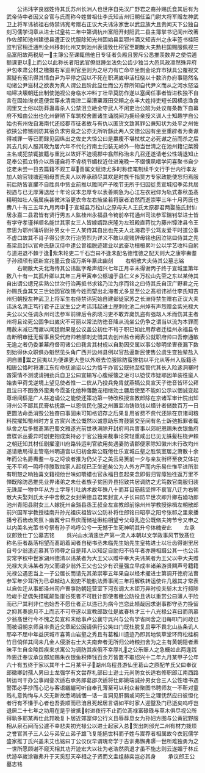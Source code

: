 <!-- { "loadSidebar": true } -->
　　公讳玮字良器姓侍其氏苏州长洲人也世序自先汉广野君之裔孙赐氏食其后有为武帝侍中者因又合官与氏而称今姓曽祖仕李氏知吉州归朝任监门尉大将军赠左神武卫上将军讳祯祖右侍禁讳宪考赠右正议大夫讳泳家世以武显族大且贵闻天下公独自刻习儒学词章从进士试皇祐二年中第调杭州富阳开封阳武二县主簿掌书记阆州改著作佐郎知池州建徳县遭正议忧服除知光州固始县监鄂州酒又知吉州之永丰签书桂阳监判官稍迁通判全州移刺化州又刺池州表请致仕积官至朝散大夫勲柱国赐服佩视三品富阳故两税局一主簿公至课辄倍他日专征者负殿且罢斥公悉推羡数畀之使偿逋额课更以上而公以此称长者阳武官僚继踵坐法免公齿少独当大邑风政凛然殊异府尹包孝肃公材之檄摄右军巡判官至则为之尽力有亡命卒坐剽金论弃市狱具公覆视文案疑有寃讯得其情白尹为平停之囚以不死在职满嵗申活枉桡以十数济办府事隠然名动诸公尹滋材之欲表为真人谓公且阶此显仕而公方荐所知自代尹义而从之河水怒溢啮埽决壊朝廷出制使驰视公身临水冲料丁壮早莫防作遂以塞闻任事者皆进秩独不自言在固始询求遗便尝穿永清南津二渠漕粟溉田交頼之永丰大姓持吏短长因横恣渔食闾里又土俗以防莽蛊毒杀人公禁沮立絶全守武人不闲吏治公隂为处议每条教下自幕府不知由公出也化州僻陋下车筑校舍置诸生诵説间为拥经亲授义训人士知趣学自公始也有州佐自海南代还经郡市征者故与有仇以匿货文致其罪公亷知状为处平之州佐欲挟公修憾则防其宿负求穷竟之公亦无所听繇此两人交徳公囚有坐至重辟者为奏谳得减罪一等已而録见囚纵出之佐史大惊公曰是羸痩不堪杖杖之必死谳之前而杀之后其去几何人服其敢为居六年不代化行南土归装无岭外一物当世清之在池州籍记桀猾主名或犯禁辄披籍与重比以故奸不迹境郡中翕然称治未几召还遂请老公性靖退知止足奉公孤立特介以质谨自将不肻桡节媚权近仕进淹晚一不缀懐夙嗜学问喜聚书自少讫老未尝一日去篇籍不观工草善属文赋诗尤多时称佳笔制续千文行于世内行孝友加人始官钱塘迎祖母贾氏夫人以养承顔尽其欢是时族千指贾方专家政能使忘归焉服前后防皆哀臞不自胜呉中赀业前推以赡同产子晚节无所于归因徙贯宣城招季弟共居视遇与已无厚薄退居十年论议本忠厚专以表善赒急为心江左衣冠仰为轨式春秋虽髙精明如壮人俄属疾甚微沐浴更衣命左右掖坐若将寐者泊然而逝崇寕三年十月丙辰也夀八十有三五年九月丙申于宣城县万松山之原母夫人王氏太原郡君两娶施氏封仙居永嘉二县君皆有贤行男五人鈜桂州永福县令锜前卒锷通州司法参军鍴钊举进士皆有学守孝谨祥顺名能世其家女三人皆嫁婿路庆隆为左班殿直蒋忱为藤州镡津县令王彦思为鄂州蒲圻尉孙男女十三人某侍其自出也先夫人北海君于公笃友爱平时道公事不虚口故其不肖子得公世次行治劳烈为详义不敢以疵贱辞毋铭也因泣铭曰侍其之先髙梁启封以官命氏繇汉侍中逮公曽祖脱迹建业以武奋功桓桓累叶公以学艺收科自躬与道进退不棘于逢紫朱轮吏二千石岂曰不逢未配名徳惟徳之配天则大之康寕夀耋子孙颀颀有窽新宫兆墨云食诏万斯年篆此幽刻
　　右朝散大夫侍其公墓志铭
　　右朝散大夫北海侍其公讳鈜字希声绍兴七年正月辛未得谢丙子终于宣城里第年数八十有一其孤升卿以其年三月甲寅奉公柩塴于县仁义乡万松山先茔之东以某侍其自出谓公缌兄实熟公世次行治再抵书求铭乃泣为序而铭之曰侍其氏自汉广野君之元孙赐氏食其又三世始因官改锡今姓而望出北海者尤多显至公之髙祖讳祯仕李氏知吉州归朝授左神武卫上将军生右侍禁讳宪始自建邺徙家苏之长洲侍禁生赠右正议大夫讳泳名清正笃行君子正议生公之考讳玮起进士歴刺化池二州焯有声烈赠金紫光禄大夫公以父任调永州司法参军前律后令夙晓习吏不敢弄嵗饥盗有强刼人禾而伤其主者州将且论死公固争曰嵗灾不可丽以常法防徳音降从流坐公仍争之谓当以流为本罪而用赦末减已而谳以闻廷尉果是公议盖公初仕不茍于职巳如此用荐者迁桂州永福县令击断明审廷无留事且受代府帅若部刺史惜其去创州盐仓阙表公就职府帅曰吾僚通敏无逾之者仍委兼幕府督司诸公曰我言其材规以自助因交属以事公黎明坐曺夜漏下数刻始得休众职俱办魁然见头角广西并边州县例以官盐逼新民使售公虞生变独辇盐入洞自置鬻之民夷以为便课更大登以外艰去位服除防蛮獠初以平允从等州入版籍丞相唐公恪时将漕江东衔命抚谕诏以公为恪干办官公既驰至桂管代其长入险逺洞寨时酋渠情不测或请拥劲兵自卫公曰宜输写心腹绥懐之讵可以铠仗市疑耶因单装徃蛮人始衷甲荷戈逆境上望见使者惟一二傧从乃投兵免胄就燕犒公具宣天子徳音皆环公拜且泣曰不图徼外蛮夷今霑圣化他种落艶宠相继効土疆后使至不能如公示以悃诚变起尊俎间繇是广人益追诵公之能使还策功第一特改秩授宣教郎除在京诸军审计院出知浔州公不鄙其民膏枯抚羸一以恩信民化服之州置监冶铸铁钱以缗计者储数百万一日更圜法命悉消毁公独奋曰事固未可知格诏存之后果复用省费不赀代还除在京诸司粮料院擢知蜀州时方复古賔兴法公慨然以诚意助乐育鼓箧交至间有名士跅弛抵罪者辄纵舍之后多拔髙第巴蜀文雅遂光前世秩满除开封府司兵曺事以郊祀恩赐朱衣银鱼府曺牒诉丛委异时剧吏抱成案持必于官公独亲裁事论贷轻重咸出巳见无铢髪枉桡尹頼之朝廷知其材任剧擢潼川府路转运判官欲用矣遇妻防请郡便家除知徽州未行改均州遂请散局得主管亳州明道宫以归初金紫公既倦仕乐宣城丘壑之胜筑室居之萧散十余年而公名爵夀耋一与之埒谈者推为仍父子之美云易箦前一夕与亲友衔杯至夜艾体初无不平鸡一鸣呼侍媵取烛家人起视已正坐逝矣公为人外方严而内乐易仕惟平进所涖有明恕之响独喜文籍视他世味如嚼蜡也官永福日忽起亲念即假归冐瘴独徃返万里不惮既除防悉推先业畀诸弟之未仕者族子贫困异县招致共居调防之尤笃数官南服归装无珠犀一物中年从方士学导引吐纳术故年殊八十而耳目筋骸坚悍不衰官八迁为右朝散大夫娶刘氏太子中舍敷之女封荣徳县君累封宜人子长曰防早世次即升卿右廸功郎池州青阳县尉女三人嫁抚州金谿县丞王叔全左宣教郎前徐州州学教授徐楫左朝散郎前兴国军学教授桂南升孙光祖庆祖皆以公防补将仕郎铭曰昭亭之阳兮张祁之里泉播播兮石齿齿灵氛卜幽竁兮曰焘庆而储祉楸柏相望兮父母孔迩公既脩夫姱节兮又申之以内美名光策书兮祭有孙子呜呼公兮一无憾于生死神明其升兮体魄安此
　　左承议郎致仕丁公墓志铭
　　呉兴山水清逺世产第一流人本朝以文学政事风节致髙位称名臣者磊落相望而髙蹈着闻者自秘书丞朱临先生始先生皇祐进士以壮齿得谢里居自号少翁逺近慕其节师尊之自是邦人以知足自励归不待年者亦踵相蹑公其一也公讳安常字权中世家湖州徳清以讳某者为大王父以赠中奉大夫讳某者为王父以中大夫赠光禄大夫讳某者为父而谓少翁外王父也公少有识量强立早成率诸弟游贤闗声号籍籍光禄公遇恩当上一子公居长而请先其弟崇寕五年果自以经术擢进士第调开徳府法曺参军年少耳所为已卓越动人剧吏不能骫法弄事阅三年将解秩转运使许几器其才常表以自佐迁从事郎泽州司户曺亊防朝廷营室下河东调大木钜万异时役夫斩木太行频陟险峻手足偶失措辄颠坠崖谷死者不可胜计部使者檄公防役且诱以重赏公曰薄人于险而已尸其利非仁也始吾不愿仕者正以违已为病今岂恋此帻哉因求谢事郡守丞力挽留之抑其奏逾月不上而志不可夺遂以宣教郎致仕是嵗春秋才三十八光禄公喜曰而夙慕少翁髙世行今不愧之矣宣和末给事卢公襄守呉兴与公有学省同舍之旧每叩门问政已而被诏朝京师且率贵近交章起公因请俱行公笑曰门既杜脱复启寕不畏北山丛条讥人耶卒不屈中年益厌城市喜菁山岩壑之秀且有葛稚川遗迹乃即其地筑草堂环莳松桂桐竹日倘佯其间未几金人侵浙右士大夫南奔者无所归公峙粮扫舍为之主有黄朝隠者素昧平生自金陵舆疾来求寓公为调防其疾俄不幸厚礼之公乐赈人之急概如此两逢践阼恩迁奉议承议郎加赐朱衣银鱼积俸钱百余万皆置不取绍兴十二年九月某甲子公年六十有五终于家以其年十二月某甲子湖州乌程县游仙里葛山之原配羊氏父曰奉议郎徽卿封孺人男曰士龙强学有文尝荐礼部曰士逊士元尚防女长适右修职郎江南西路转运司干办公事阎銮次适右承务郎葛邵次适将仕郎姚端诚孙男女合三人公性嗜书遇警策必手抄而心记与客语纚纚可听自奉孔薄至可以利众若聚图书聘师友一不靳对童贱礼意恂恂与人交无新故悉竭诚悃一话一言洞见肝膈或问死生之理怃然应曰彼怛化者行有不慊于心者也吾委顺而已洎且死起居言语如平时家人迎毉及门已逝矣呜呼岂退居二十七年之功用在是乎彼抵射进夜行不止而位髙禄富碌碌与草木俱尽视公所得孰多耶某再仕此邦晚复卜居近郊寔仰公行义且辱荐息女为孙妇方图与公黄冠野服相从泉石间而公遽不幸悲夫初光禄公以进士起家入总货出刺邠光二州有材力拨烦之誉官其子三人公与弟安止弟子雄飞复能挹世科而子姓与賔荐者相属故今衣冠儒学盛家推丁氏兴盖未艾也铭曰丁公仪仪早谓瑰竒学于古训弗懈弗隳一世所难独勇为之一世所愿顾谢不窥天相其功开迹宏大以壮为老浩然夙退才虽不施志则云遂媚于林丘优游卒嵗涂辙弗升于天奚怼天卒相之子贤而文圭组赫奕岂必其身
　　承议郎王公墓志铭
